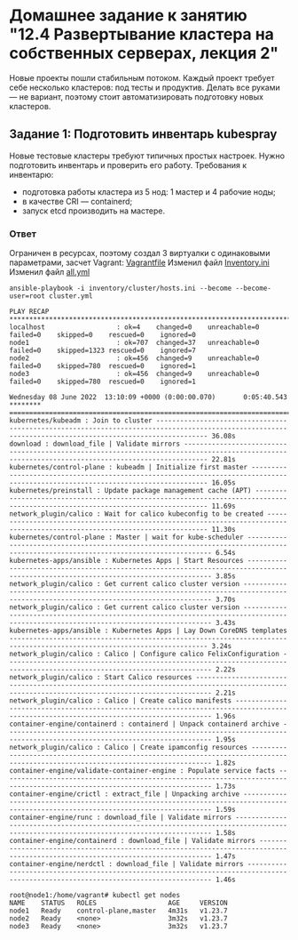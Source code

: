 # Домашнее задание к занятию "12.4 Развертывание кластера на собственных серверах, лекция 2"

Новые проекты пошли стабильным потоком. Каждый проект требует себе несколько кластеров: под тесты и продуктив. Делать все руками — не вариант, поэтому стоит автоматизировать подготовку новых кластеров.

## Задание 1: Подготовить инвентарь kubespray

Новые тестовые кластеры требуют типичных простых настроек. Нужно подготовить инвентарь и проверить его работу. Требования к инвентарю:
* подготовка работы кластера из 5 нод: 1 мастер и 4 рабочие ноды;
* в качестве CRI — containerd;
* запуск etcd производить на мастере.

### Ответ

Ограничен в ресурсах, поэтому создал 3 виртуалки с одинаковыми параметрами, засчет Vagrant: [Vagrantfile](/4%20блок/files/12.4/Vagrantfile)
Изменил файл [Inventory.ini](/4%20блок/files/12.4/cluster/inventory.ini)
Изменил файл [all.yml](/4%20блок/files/12.4/cluster/group_vars/all/all.yml)

```
ansible-playbook -i inventory/cluster/hosts.ini --become --become-user=root cluster.yml

PLAY RECAP *******************************************************************************************************************************************************************************************
localhost                  : ok=4    changed=0    unreachable=0    failed=0    skipped=0    rescued=0    ignored=0
node1                      : ok=707  changed=37   unreachable=0    failed=0    skipped=1323 rescued=0    ignored=7
node2                      : ok=456  changed=9    unreachable=0    failed=0    skipped=780  rescued=0    ignored=1
node3                      : ok=456  changed=9    unreachable=0    failed=0    skipped=780  rescued=0    ignored=1

Wednesday 08 June 2022  13:10:09 +0000 (0:00:00.070)       0:05:40.543 ********
===============================================================================
kubernetes/kubeadm : Join to cluster --------------------------------------------------------------------------------------------------------------------------------------------------------- 36.08s
download : download_file | Validate mirrors -------------------------------------------------------------------------------------------------------------------------------------------------- 22.81s
kubernetes/control-plane : kubeadm | Initialize first master --------------------------------------------------------------------------------------------------------------------------------- 16.05s
kubernetes/preinstall : Update package management cache (APT) -------------------------------------------------------------------------------------------------------------------------------- 11.69s
network_plugin/calico : Wait for calico kubeconfig to be created ----------------------------------------------------------------------------------------------------------------------------- 11.30s
kubernetes/control-plane : Master | wait for kube-scheduler ----------------------------------------------------------------------------------------------------------------------------------- 6.54s
kubernetes-apps/ansible : Kubernetes Apps | Start Resources ----------------------------------------------------------------------------------------------------------------------------------- 3.85s
network_plugin/calico : Get current calico cluster version ------------------------------------------------------------------------------------------------------------------------------------ 3.70s
network_plugin/calico : Get current calico cluster version ------------------------------------------------------------------------------------------------------------------------------------ 3.43s
kubernetes-apps/ansible : Kubernetes Apps | Lay Down CoreDNS templates ------------------------------------------------------------------------------------------------------------------------ 3.24s
network_plugin/calico : Calico | Configure calico FelixConfiguration -------------------------------------------------------------------------------------------------------------------------- 2.22s
network_plugin/calico : Start Calico resources ------------------------------------------------------------------------------------------------------------------------------------------------ 2.21s
network_plugin/calico : Calico | Create calico manifests -------------------------------------------------------------------------------------------------------------------------------------- 1.96s
container-engine/containerd : containerd | Unpack containerd archive -------------------------------------------------------------------------------------------------------------------------- 1.95s
network_plugin/calico : Calico | Create ipamconfig resources ---------------------------------------------------------------------------------------------------------------------------------- 1.82s
container-engine/validate-container-engine : Populate service facts --------------------------------------------------------------------------------------------------------------------------- 1.73s
container-engine/crictl : extract_file | Unpacking archive ------------------------------------------------------------------------------------------------------------------------------------ 1.59s
container-engine/runc : download_file | Validate mirrors -------------------------------------------------------------------------------------------------------------------------------------- 1.58s
container-engine/containerd : download_file | Validate mirrors -------------------------------------------------------------------------------------------------------------------------------- 1.47s
container-engine/nerdctl : download_file | Validate mirrors ----------------------------------------------------------------------------------------------------------------------------------- 1.46s
```

```
root@node1:/home/vagrant# kubectl get nodes
NAME    STATUS   ROLES                  AGE     VERSION
node1   Ready    control-plane,master   4m31s   v1.23.7
node2   Ready    <none>                 3m32s   v1.23.7
node3   Ready    <none>                 3m32s   v1.23.7
```
